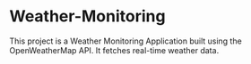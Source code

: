 # Weather-Monitoring
This project is a Weather Monitoring Application built using the OpenWeatherMap API. It fetches real-time weather data.
